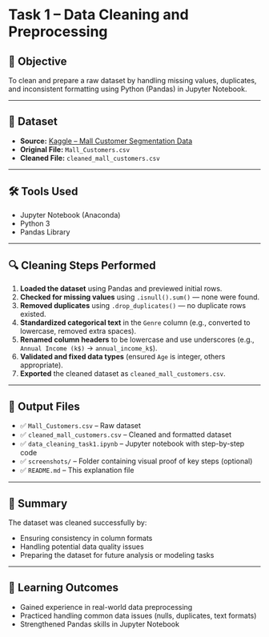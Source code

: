 # Task 1 – Data Cleaning and Preprocessing

## 🎯 Objective
To clean and prepare a raw dataset by handling missing values, duplicates, and inconsistent formatting using Python (Pandas) in Jupyter Notebook.

---

## 📂 Dataset
- **Source:** [Kaggle – Mall Customer Segmentation Data](https://www.kaggle.com/datasets/vjchoudhary7/customer-segmentation)
- **Original File:** `Mall_Customers.csv`
- **Cleaned File:** `cleaned_mall_customers.csv`

---

## 🛠 Tools Used
- Jupyter Notebook (Anaconda)
- Python 3
- Pandas Library

---

## 🔍 Cleaning Steps Performed

1. **Loaded the dataset** using Pandas and previewed initial rows.
2. **Checked for missing values** using `.isnull().sum()` — none were found.
3. **Removed duplicates** using `.drop_duplicates()` — no duplicate rows existed.
4. **Standardized categorical text** in the `Genre` column (e.g., converted to lowercase, removed extra spaces).
5. **Renamed column headers** to be lowercase and use underscores (e.g., `Annual Income (k$)` → `annual_income_k$`).
6. **Validated and fixed data types** (ensured `Age` is integer, others appropriate).
7. **Exported** the cleaned dataset as `cleaned_mall_customers.csv`.

---

## 📁 Output Files

- ✅ `Mall_Customers.csv` – Raw dataset
- ✅ `cleaned_mall_customers.csv` – Cleaned and formatted dataset
- ✅ `data_cleaning_task1.ipynb` – Jupyter notebook with step-by-step code
- ✅ `screenshots/` – Folder containing visual proof of key steps (optional)
- ✅ `README.md` – This explanation file

---

## 📌 Summary
The dataset was cleaned successfully by:
- Ensuring consistency in column formats
- Handling potential data quality issues
- Preparing the dataset for future analysis or modeling tasks

---

## 🧠 Learning Outcomes
- Gained experience in real-world data preprocessing
- Practiced handling common data issues (nulls, duplicates, text formats)
- Strengthened Pandas skills in Jupyter Notebook

